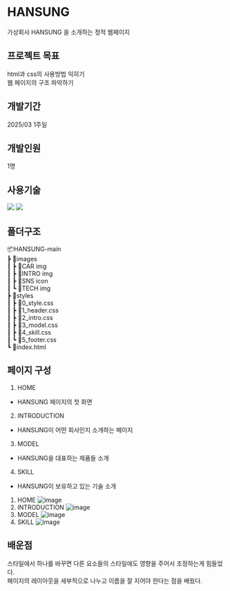 # HANSUNG
가상회사 HANSUNG 을 소개하는 정적 웹페이지

## 프로젝트 목표
html과 css의 사용방법 익히기<br/>
웹 페이지의 구조 파악하기

## 개발기간
2025/03 1주일

## 개발인원
1명

## 사용기술
  <img src="https://img.shields.io/badge/html5-E34F26?style=for-the-badge&logo=html5&logoColor=white">  <img src="https://img.shields.io/badge/css-1572B6?style=for-the-badge&logo=css3&logoColor=white"> 

## 폴더구조
📦HANSUNG-main<br/>
 ┣ 📂images<br/>
 ┃ ┣ 📂CAR img<br/>
 ┃ ┣ 📂INTRO img<br/>
 ┃ ┣ 📂SNS icon<br/>
 ┃ ┗ 📂TECH img<br/>
 ┣ 📂styles<br/>
 ┃ ┣ 📜0_style.css<br/>
 ┃ ┣ 📜1_header.css<br/>
 ┃ ┣ 📜2_intro.css<br/>
 ┃ ┣ 📜3_model.css<br/>
 ┃ ┣ 📜4_skill.css<br/>
 ┃ ┗ 📜5_footer.css<br/>
 ┗ 📜index.html<br/>

## 페이지 구성
1. HOME
- HANSUNG 페이지의 첫 화면
2. INTRODUCTION
- HANSUNG이 어떤 회사인지 소개하는 페이지
3. MODEL
- HANSUNG을 대표하는 제품들 소개
4. SKILL
- HANSUNG이 보유하고 있는 기술 소개

1. HOME
![image](https://github.com/user-attachments/assets/b2df712e-8d98-48e3-acac-4cd29fd46e78)
2. INTRODUCTION
![image](https://github.com/user-attachments/assets/4c340583-a932-4f52-b615-f92445da7b6b)
3. MODEL
![image](https://github.com/user-attachments/assets/7d63037a-215a-40d5-9346-34d831c66904)
4. SKILL
![image](https://github.com/user-attachments/assets/f3952168-df3e-45a2-a64c-d99e004e7c6f)

## 배운점
스타일에서 하나를 바꾸면 다른 요소들의 스타일에도 영향을 주어서 조정하는게 힘들었다.<br/>
페이지의 레이아웃을 세부적으로 나누고 이름을 잘 지어야 한다는 점을 배웠다. 

